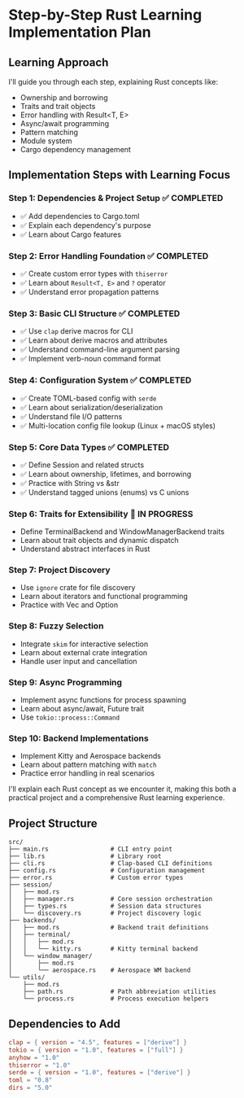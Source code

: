 # Step-by-Step Rust Learning Implementation Plan

## Learning Approach
I'll guide you through each step, explaining Rust concepts like:
- Ownership and borrowing
- Traits and trait objects
- Error handling with Result<T, E>
- Async/await programming
- Pattern matching
- Module system
- Cargo dependency management

## Implementation Steps with Learning Focus

### Step 1: Dependencies & Project Setup ✅ COMPLETED
- ✅ Add dependencies to Cargo.toml
- ✅ Explain each dependency's purpose
- ✅ Learn about Cargo features

### Step 2: Error Handling Foundation ✅ COMPLETED
- ✅ Create custom error types with `thiserror`
- ✅ Learn about `Result<T, E>` and `?` operator
- ✅ Understand error propagation patterns

### Step 3: Basic CLI Structure ✅ COMPLETED
- ✅ Use `clap` derive macros for CLI
- ✅ Learn about derive macros and attributes
- ✅ Understand command-line argument parsing
- ✅ Implement verb-noun command format

### Step 4: Configuration System ✅ COMPLETED
- ✅ Create TOML-based config with `serde`
- ✅ Learn about serialization/deserialization
- ✅ Understand file I/O patterns
- ✅ Multi-location config file lookup (Linux + macOS styles)

### Step 5: Core Data Types ✅ COMPLETED
- ✅ Define Session and related structs
- ✅ Learn about ownership, lifetimes, and borrowing
- ✅ Practice with String vs &str
- ✅ Understand tagged unions (enums) vs C unions

### Step 6: Traits for Extensibility 🔄 IN PROGRESS
- Define TerminalBackend and WindowManagerBackend traits
- Learn about trait objects and dynamic dispatch
- Understand abstract interfaces in Rust

### Step 7: Project Discovery
- Use `ignore` crate for file discovery
- Learn about iterators and functional programming
- Practice with Vec<T> and Option<T>

### Step 8: Fuzzy Selection
- Integrate `skim` for interactive selection
- Learn about external crate integration
- Handle user input and cancellation

### Step 9: Async Programming
- Implement async functions for process spawning
- Learn about async/await, Future trait
- Use `tokio::process::Command`

### Step 10: Backend Implementations
- Implement Kitty and Aerospace backends
- Learn about pattern matching with `match`
- Practice error handling in real scenarios

I'll explain each Rust concept as we encounter it, making this both a practical project and a comprehensive Rust learning experience.

## Project Structure
```
src/
├── main.rs                 # CLI entry point
├── lib.rs                  # Library root
├── cli.rs                  # Clap-based CLI definitions
├── config.rs               # Configuration management
├── error.rs                # Custom error types
├── session/
│   ├── mod.rs
│   ├── manager.rs          # Core session orchestration
│   ├── types.rs            # Session data structures
│   └── discovery.rs        # Project discovery logic
├── backends/
│   ├── mod.rs              # Backend trait definitions
│   ├── terminal/
│   │   ├── mod.rs
│   │   └── kitty.rs        # Kitty terminal backend
│   └── window_manager/
│       ├── mod.rs
│       └── aerospace.rs    # Aerospace WM backend
└── utils/
    ├── mod.rs
    ├── path.rs             # Path abbreviation utilities
    └── process.rs          # Process execution helpers
```

## Dependencies to Add
```toml
clap = { version = "4.5", features = ["derive"] }
tokio = { version = "1.0", features = ["full"] }
anyhow = "1.0"
thiserror = "1.0"
serde = { version = "1.0", features = ["derive"] }
toml = "0.8"
dirs = "5.0"
```